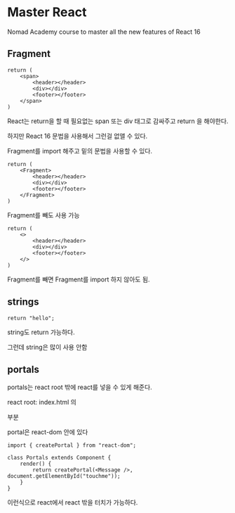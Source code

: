 # Master React

Nomad Academy course to master all the new features of React 16

## Fragment

    return (
        <span>
            <header></header>
            <div></div>
            <footer></footer>
        </span>
    )

React는 return을 할 때 필요없는 span 또는 div 태그로 감싸주고 return 을 해야한다.

하지만 React 16 문법을 사용해서 그런걸 없앨 수 있다.

Fragment를 import 해주고 밑의 문법을 사용할 수 있다.

    return (
        <Fragment>
            <header></header>
            <div></div>
            <footer></footer>
        </Fragment>
    )

Fragment를 빼도 사용 가능

    return (
        <>
            <header></header>
            <div></div>
            <footer></footer>
        </>
    )

Fragment를 빼면 Fragment를 import 하지 않아도 됨.

## strings

    return "hello";

string도 return 가능하다.

그런데 string은 많이 사용 안함

## portals

portals는 react root 밖에 react를 넣을 수 있게 해준다.

react root: index.html 의 <div id="root" > 부분

portal은 react-dom 안에 있다

    import { createPortal } from "react-dom";

    class Portals extends Component {
        render() {
            return createPortal(<Message />, document.getElementById("touchme"));
        }
    }

이런식으로 react에서 react 밖을 터치가 가능하다.
